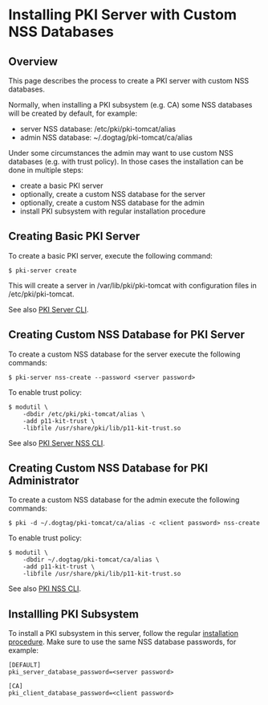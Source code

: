 # Installing PKI Server with Custom NSS Databases

## Overview

This page describes the process to create a PKI server with custom NSS databases.

Normally, when installing a PKI subsystem (e.g. CA) some NSS databases will be created by default, for example:
* server NSS database: /etc/pki/pki-tomcat/alias
* admin NSS database: ~/.dogtag/pki-tomcat/ca/alias

Under some circumstances the admin may want to use custom NSS databases (e.g. with trust policy).
In those cases the installation can be done in multiple steps:
* create a basic PKI server
* optionally, create a custom NSS database for the server
* optionally, create a custom NSS database for the admin
* install PKI subsystem with regular installation procedure

## Creating Basic PKI Server

To create a basic PKI server, execute the following command:

```
$ pki-server create
```

This will create a server in /var/lib/pki/pki-tomcat with configuration files in /etc/pki/pki-tomcat.

See also [PKI Server CLI](https://www.dogtagpki.org/wiki/PKI_Server_CLI).

## Creating Custom NSS Database for PKI Server

To create a custom NSS database for the server execute the following commands:

```
$ pki-server nss-create --password <server password>
```

To enable trust policy:

```
$ modutil \
    -dbdir /etc/pki/pki-tomcat/alias \
    -add p11-kit-trust \
    -libfile /usr/share/pki/lib/p11-kit-trust.so
```

See also [PKI Server NSS CLI](https://www.dogtagpki.org/wiki/PKI_Server_NSS_CLI).

## Creating Custom NSS Database for PKI Administrator

To create a custom NSS database for the admin execute the following commands:

```
$ pki -d ~/.dogtag/pki-tomcat/ca/alias -c <client password> nss-create
```

To enable trust policy:

```
$ modutil \
    -dbdir ~/.dogtag/pki-tomcat/ca/alias \
    -add p11-kit-trust \
    -libfile /usr/share/pki/lib/p11-kit-trust.so
```

See also [PKI NSS CLI](https://www.dogtagpki.org/wiki/PKI_NSS_CLI).

## Installling PKI Subsystem

To install a PKI subsystem in this server, follow the regular [installation procedure](https://www.dogtagpki.org/wiki/PKI_10_Installation).
Make sure to use the same NSS database passwords, for example:

```
[DEFAULT]
pki_server_database_password=<server password>

[CA]
pki_client_database_password=<client password>
```
